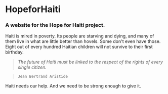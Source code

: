 # HopeforHaiti
### A website for the Hope for Haiti project.

Haiti is mired in poverty. Its people are starving and dying, and many of them live in what are little better than hovels. Some don't even have those. Eight out of every hundred Haitian children will not survive to their first birthday.

> *The future of Haiti must be linked to the respect of the rights of every single citizen.*

>     Jean Bertrand Aristide

Haiti needs our help. And we need to be strong enough to give it.
